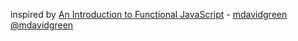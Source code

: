 inspired by [An Introduction to Functional JavaScript](http://www.sitepoint.com/introduction-functional-javascript/) - [mdavidgreen @mdavidgreen](https://twitter.com/mdavidgreen)
